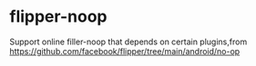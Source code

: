 # flipper-noop
Support online filler-noop that depends on certain plugins,from https://github.com/facebook/flipper/tree/main/android/no-op
